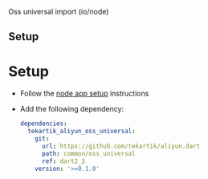 Oss universal import (io/node)

## Setup

# Setup

- Follow the [node app setup](https://github.com/tekartik/app_node_utils.dart/tree/master/app_build) instructions

- Add the following dependency:

  ```yaml
  dependencies:
    tekartik_aliyun_oss_universal:
      git:
        url: https://github.com/tekartik/aliyun.dart
        path: common/oss_universal
        ref: dart2_3
      version: '>=0.1.0'
  ```